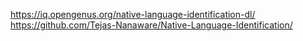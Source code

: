 https://iq.opengenus.org/native-language-identification-dl/
https://github.com/Tejas-Nanaware/Native-Language-Identification/